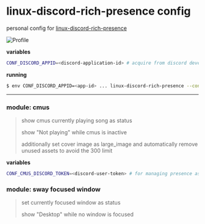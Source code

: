 # linux-discord-rich-presence config
personal config for [linux-discord-rich-presence](https://github.com/trickybestia/linux-discord-rich-presence/blob/main/doc/configs/all-in-one.sh)

![Profile](https://i.imgur.com/vYYjsUM.png)


**variables**
```bash
CONF_DISCORD_APPID=<discord-application-id> # acquire from discord developer portal
```

**running**
```bash
$ env CONF_DISCORD_APPID=<app-id> ... linux-discord-rich-presence --config /path/to/config
```

<hr>

### module: cmus
> show cmus currently playing song as status
> 
> show "Not playing" while cmus is inactive
>
> additionally set cover image as large_image and automatically remove unused assets to avoid the 300 limit

**variables**
```bash
CONF_CMUS_DISCORD_TOKEN=<discord-user-token> # for managing presence assets
```

### module: sway focused window
> set currently focused window as status
>
> show "Desktop" while no window is focused
